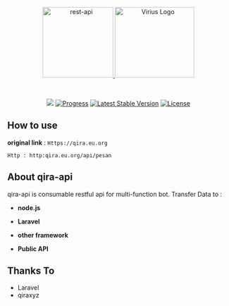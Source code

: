 <p align="center"><a href="http://virius.eu.org" target="_blank">
    <img src="https://era86.github.io/assets/images/posts/api.png" with="180" height="160" alt="rest-api">   
    <img src="https://i.ibb.co/gt8XvvN/logo-viriustrade.png" width="180" height="160" alt="Virius Logo"> </a></p>
<br>
<p align="center">
<a href="https://github.com/qiraxyz"><img src="https://img.shields.io/badge/made--by-qiraxyz-yellow"></a>
<a href="https://github.com/qiraxyz/qira-api/blob/main/README.md"><img src="https://img.shields.io/badge/status-progress-brightgreen" alt="Progress"></a>
<a href="https://github.com/qiraxyz/qira-api/releases"><img src="https://img.shields.io/badge/version-1.0.1-blue" alt="Latest Stable Version"></a>
<a href="https://github.com/qiraxyz/qira-api/blob/main/LICENSE"><img src="https://img.shields.io/badge/license-Apache%202.0-green" alt="License"></a>
</p>


## How to use

**original link** : ```Https://qira.eu.org```

```
Http : http:qira.eu.org/api/pesan
```

## About qira-api

qira-api is consumable restful api for multi-function bot. Transfer Data to :

- **node.js**

- **Laravel**

- **other framework**

- **Public API**


## Thanks To

- Laravel
- qiraxyz
